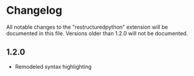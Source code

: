 # Changelog

All notable changes to the "restructuredpython" extension will be documented in this file. Versions older than 1.2.0 will not be documented.


## 1.2.0

- Remodeled syntax highlighting